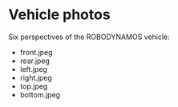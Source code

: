 Vehicle photos
====

Six perspectives of the ROBODYNAMOS vehicle:

- front.jpeg
- rear.jpeg
- left.jpeg
- right.jpeg
- top.jpeg
- bottom.jpeg